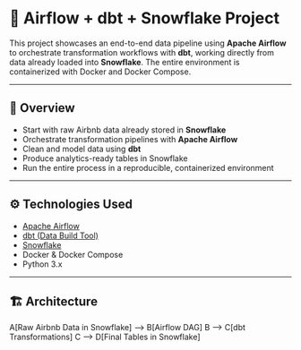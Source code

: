 # 🧩 Airflow + dbt + Snowflake Project

This project showcases an end-to-end data pipeline using **Apache Airflow** to orchestrate transformation workflows with **dbt**, working directly from data already loaded into **Snowflake**. The entire environment is containerized with Docker and Docker Compose.

---

## 📌 Overview

- Start with raw Airbnb data already stored in **Snowflake**
- Orchestrate transformation pipelines with **Apache Airflow**
- Clean and model data using **dbt**
- Produce analytics-ready tables in Snowflake
- Run the entire process in a reproducible, containerized environment

---

## ⚙️ Technologies Used

- [Apache Airflow](https://airflow.apache.org/)
- [dbt (Data Build Tool)](https://www.getdbt.com/)
- [Snowflake](https://www.snowflake.com/)
- Docker & Docker Compose
- Python 3.x

---

## 🏗️ Architecture

A[Raw Airbnb Data in Snowflake] --> B[Airflow DAG]
B --> C[dbt Transformations]
C --> D[Final Tables in Snowflake]
